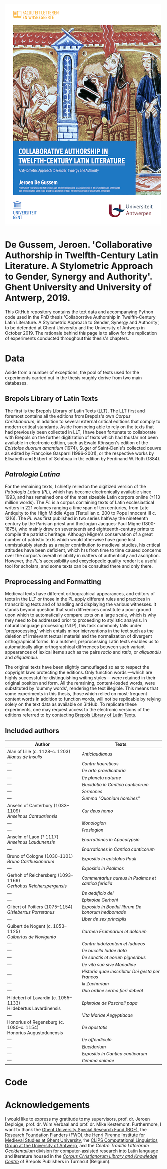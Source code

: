 ![front cover of thesis](https://github.com/jedgusse/collaborative-authorship/blob/master/front-page.png)

# De Gussem, Jeroen. 'Collaborative Authorship in Twelfth-Century Latin Literature. A Stylometric Approach to Gender, Synergy and Authority'. Ghent University and University of Antwerp, 2019.

This GitHub repository contains the text data and accompanying Python code used in the PhD thesis 'Collaborative Authorship in Twelfth-Century Latin Literature. A Stylometric Approach to Gender, Synergy and Authority', to be defended at Ghent University and the University of Antwerp in October 2019.
The rationale behind this page is to allow for the replication of experiments conducted throughout this thesis's chapters.

# Data

Aside from a number of exceptions, the pool of texts used for the experiments carried out in the thesis roughly derive from two main databases. 

## Brepols Library of Latin Texts

The first is the Brepols Library of Latin Texts (LLT).
The LLT first and foremost contains all the editions from Brepols's own *Corpus Christianorum*, in addition to several external critical editions that comply to modern critical standards.
Aside from being able to rely on the texts that had previously been collected in LLT, I have been fortunate to collaborate with Brepols on the further digitization of texts which had thusfar not been available in electronic edition, such as Ewald Könsgen's edition of the *Epistolae duorum amantium* (1974), Suger of Saint-Denis's collected oeuvre as edited by Françoise Gasparri (1996–2001), or the respective works by Elisabeth and Ekbert of Schönau in the edition by Ferdinand W. Roth (1884).

## *Patrologia Latina*

For the remaining texts, I chiefly relied on the digitized version of the *Patrologia Latina* (*PL*), which has become electronically available since 1993, and has remained one of the most sizeable Latin corpora online (±113 million words).
The *PL* is a corpus containing texts of Latin ecclesiastical writers in 221 volumes ranging a time span of ten centuries, from Late Antiquity to the High Middle Ages (Tertullian c. 200 to Pope Innocent III c. 1216). 
The *PL* was first published in two series halfway the nineteenth century by the Parisian priest and theologian Jacques-Paul Migne (1800-1875), who mainly drew on seventeenth and eighteenth-century prints to compile the patristic heritage.
Although Migne's conservation of a great number of patristic texts which would otherwise have gone lost unmistakably stands as a major contribution to medieval studies, his critical attitudes have been deficient, which has from time to time caused concerns over the corpus's overall reliability in matters of authenticity and ascription. 
However, the *PL*'s accessibility and encyclopedic quality render it a useful tool for scholars, and some texts can be consulted there and only there.

## Preprocessing and Formatting

Medieval texts have different orthographical appearances, and editors of texts in the LLT or those in the PL apply different rules and practices in transcribing texts and of handling and displaying the various witnesses. 
It stands beyond question that such differences constitute a poor ground upon which to automatically compare texts on a large scale, which is why they need to be addressed prior to proceeding to stylistic analysis. 
In natural language processing (NLP), this task commonly falls under 'preprocessing,' which entails minor interventions in the text such as the deletion of irrelevant textual material and the normalization of divergent orthographical forms.
In a nutshell, preprocessing Latin texts enables us to automatically align orthographical differences between such variant appearances of lexical items such as the pairs *racio* and *ratio*, or *aliquandiu* and *aliquamdiu*.

The original texts have been slightly camouflaged so as to respect the copyright laws protecting the editions. 
Only function words —which are highly successful for distinguishing writing styles— were retained in their original position and form.
All the remaining, content-loaded words, were substituted by 'dummy words', rendering the text illegible. 
This means that some experiments in this thesis, those which relied on most-frequent content words in addition to function words, will not be replicable by relying solely on the text data as available on GitHub. 
To replicate these experiments, one may request access to the electronic versions of the editions referred to by contacting [Brepols Library of Latin Texts](http://clt.brepolis.net/llta/).

## Included authors

|	Author 		| 	Texts 	 | 
|------------|-------------| 
| Alan of Lille (c. 1128–c. 1203) <br> *Alanus de Insulis* | *Anticlaudianus* |
|—|*Contra haereticos* |
|—|*De arte praedicatoria* |
|—|*De planctu naturae* |
|—|*Elucidatio in Cantica canticorum* |
|—|*Sermones* |
|—|*Summa "Quoniam homines"* |
| Anselm of Canterbury (1033–1109) <br> *Anselmus Cantuariensis* | *Cur deus homo* |
|—|*Monologion* |
|—|*Proslogion* |
| Anselm of Laon († 1117) <br> *Anselmus Laudunensis* | *Enarrationes in Apocalypsin* |
|—|*Enarrationes in Cantica canticorum* |
| Bruno of Cologne (1030–1101) <br> *Bruno Carthusianorum* | *Expositio in epistolas Pauli* |
|—|*Expositio in Psalmos* |
| Gerhoh of Reichersberg (1093–1169) <br> *Gerhohus Reicherspergensis* | *Commentarius aureus in Psalmos et cantica ferialia* |
|—|*De aedificio dei* |
|—|*Epistolae Gerhohi* |
| Gilbert of Poitiers (1075–1154) <br> *Gislebertus Porretanus* | *Expositio in Boethii librum De bonorum hedbomade* |
|—| *Liber de sex principiis* |
| Guibert de Nogent (c. 1053–1125) <br> *Guibertus de Novigento* | *Carmen Erumnarum et dolorum* |
|—| *Contra iudaizantem et Iudaeos* |
|—| *De bucella Iudae data* |
|—| *De sanctis et eorum pigneribus* |
|—| *De vita sua sive Monodiae* |
|—| *Historia quae inscribitur Dei gesta per Francos* |
|—| *In Zachariam* |
|—| *Quo ordine sermo fieri debeat* |
| Hildebert of Lavardin (c. 1055–1133) <br> Hildebertus Lavardinensis | *Epistolae de Paschali papa* |
|—| *Vita Mariae Aegyptiacae* |
| Honorius of Regensburg (c. 1080–c. 1154) <br> Honorius Augustodunensis | *De apostatis* |
|—| *De offendiculo*|
|—| *Elucidarium*|
|—| *Expositio in Cantica canticorum*|
|—| *Gemma animae*|

# Code

# Acknowledgements

I would like to express my gratitude to my supervisors, prof. dr. Jeroen Deploige, prof. dr. Wim Verbaal and prof. dr. Mike Kestemont.
Furthermore, I want to thank the [Ghent University Special Research Fund (BOF)](https://www.ugent.be/en/research/funding/bof), the [Research Foundation Flanders (FWO)](https://www.fwo.be/en/), the [Henri Pirenne Institute for Medieval Studies at Ghent University](https://www.ugent.be/pirenne/en), the [CLiPS Computational Linguistics Group at the University of Antwerp](https://www.clips.uantwerpen.be/computational-linguistics?page=4), and the *Centre Traditio Litterarum Occidentalium* division for computer-assisted research into Latin language and literature housed in the [*Corpus Christianorum Library and Knowledge Centre*](https://www.corpuschristianorum.org/) of Brepols Publishers in Turnhout (Belgium).